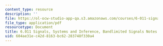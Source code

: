```yaml
---
content_type: resource
description: ''
file: https://ol-ocw-studio-app-qa.s3.amazonaws.com/courses/6-011-signals-systems-and-inference-spring-2018/604ae31ec42d8163bc62283748f330a4_MIT6_011S18band-sign.pdf
file_type: application/pdf
resourcetype: Document
title: 6.011 Signals, Systems and Inference, Bandlimited Signals Notes
uid: 604ae31e-c42d-8163-bc62-283748f330a4
---
```

